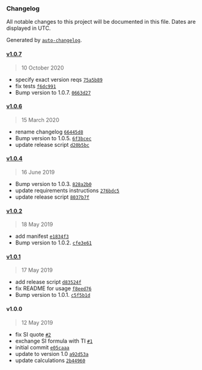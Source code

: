 ### Changelog

All notable changes to this project will be documented in this file. Dates are displayed in UTC.

Generated by [`auto-changelog`](https://github.com/CookPete/auto-changelog).

#### [v1.0.7](https://github.com/slhck/siti/compare/v1.0.6...v1.0.7)

> 10 October 2020

- specify exact version reqs [`75a5b89`](https://github.com/slhck/siti/commit/75a5b89917b25d7e74b1abc22bb3ec4b5c2ce0c1)
- fix tests [`f6dc991`](https://github.com/slhck/siti/commit/f6dc9912e589f1a6ed9d35cac2b1ee625807d28c)
- Bump version to 1.0.7. [`0663d27`](https://github.com/slhck/siti/commit/0663d27327753e3b037b54ff9d0880eb6062bae4)

#### [v1.0.6](https://github.com/slhck/siti/compare/v1.0.4...v1.0.6)

> 15 March 2020

- rename changelog [`66445d8`](https://github.com/slhck/siti/commit/66445d80d4332f7afa04d346f0f0aef304f14f6e)
- Bump version to 1.0.5. [`6f3bcec`](https://github.com/slhck/siti/commit/6f3bcecc50adb310ff201af60f1257b843fecaab)
- update release script [`d20b5bc`](https://github.com/slhck/siti/commit/d20b5bcff0de77f21cfd018732a7ac2fb35263ea)

#### [v1.0.4](https://github.com/slhck/siti/compare/v1.0.2...v1.0.4)

> 16 June 2019

- Bump version to 1.0.3. [`828a2b0`](https://github.com/slhck/siti/commit/828a2b05824b40fe74aa411821203a7c23983248)
- update requirements instructions [`276bdc5`](https://github.com/slhck/siti/commit/276bdc530cd5b9a9808d5b48b796513dee0d0f0e)
- update release script [`8037b7f`](https://github.com/slhck/siti/commit/8037b7fcb445df81932322c2d80211d3e1eefc38)

#### [v1.0.2](https://github.com/slhck/siti/compare/v1.0.1...v1.0.2)

> 18 May 2019

- add manifest [`e1834f3`](https://github.com/slhck/siti/commit/e1834f3d6dbd834a173f0f4720e61b5bd2b866b8)
- Bump version to 1.0.2. [`cfe3e61`](https://github.com/slhck/siti/commit/cfe3e612863d02a0c8e9558c38e8a040abae885d)

#### [v1.0.1](https://github.com/slhck/siti/compare/v1.0.0...v1.0.1)

> 17 May 2019

- add release script [`d83524f`](https://github.com/slhck/siti/commit/d83524f57fd4c11ec453654a0fb54b4df98bf6ad)
- fix README for usage [`f8eed76`](https://github.com/slhck/siti/commit/f8eed76bde4045f3059739e4dbe56fd47ba5a8da)
- Bump version to 1.0.1. [`c5f5b1d`](https://github.com/slhck/siti/commit/c5f5b1d15dfb453e69e0ae5d03ba12d55cb1bc5c)

#### v1.0.0

> 12 May 2019

- fix SI quote [`#2`](https://github.com/slhck/siti/pull/2)
- exchange SI formula with TI [`#1`](https://github.com/slhck/siti/pull/1)
- initial commit [`e05caaa`](https://github.com/slhck/siti/commit/e05caaa9f9b31d4e7b1f8f810bce7dc2c2b93d74)
- update to version 1.0 [`a92d53a`](https://github.com/slhck/siti/commit/a92d53accceaa1351a9788603a3029ec8d8d4420)
- update calculations [`2b44960`](https://github.com/slhck/siti/commit/2b44960323d8f611a85e7eb6765cf7afedb8f561)
